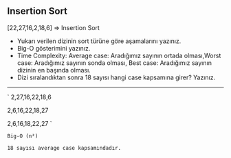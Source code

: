 ## Insertion Sort


[22,27,16,2,18,6] =>  Insertion Sort

+ Yukarı verilen dizinin sort türüne göre aşamalarını yazınız.
+ Big-O gösterimini yazınız.
+ Time Complexity: Average case: Aradığımız sayının ortada olması,Worst case: Aradığımız sayının sonda olması, Best case: Aradığımız sayının dizinin en başında olması.
+ Dizi sıralandıktan sonra 18 sayısı hangi case kapsamına girer? Yazınız.

<hr>

`
2,27,16,22,18,6

2,6,16,22,18,27

2,6,16,18,22,27
`

`Big-O (n²)`

`18 sayısı average case kapsamındadır.`

